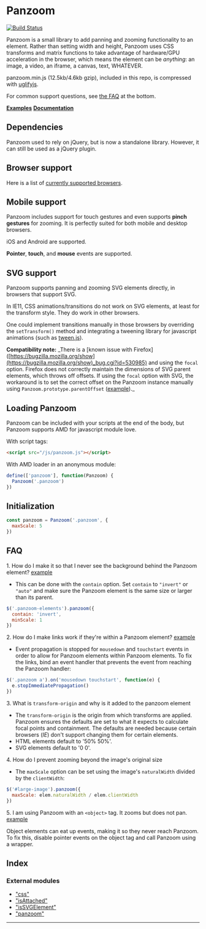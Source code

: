 
Panzoom
=======

[![Build Status](https://travis-ci.org/timmywil/panzoom.png?branch=master)](https://travis-ci.org/timmywil/panzoom)

Panzoom is a small library to add panning and zooming functionality to an element. Rather than setting width and height, Panzoom uses CSS transforms and matrix functions to take advantage of hardware/GPU acceleration in the browser, which means the element can be _anything_: an image, a video, an iframe, a canvas, text, WHATEVER.

panzoom.min.js (12.5kb/4.6kb gzip), included in this repo, is compressed with [uglifyjs](https://github.com/mishoo/UglifyJS).

For common support questions, see [the FAQ](https://github.com/timmywil/panzoom#faq) at the bottom.

**[Examples](./test/demo/)** **[Documentation](./docs/)**

Dependencies
------------

Panzoom used to rely on jQuery, but is now a standalone library. However, it can still be used as a jQuery plugin.

Browser support
---------------

Here is a list of [currently supported browsers](https://browserl.ist/?q=%3E0.25%25%2C+not+op_mini+all).

Mobile support
--------------

Panzoom includes support for touch gestures and even supports **pinch gestures** for zooming. It is perfectly suited for both mobile and desktop browsers.

iOS and Android are supported.

**Pointer**, **touch**, and **mouse** events are supported.

SVG support
-----------

Panzoom supports panning and zooming SVG elements directly, in browsers that support SVG.

In IE11, CSS animations/transitions do not work on SVG elements, at least for the transform style. They do work in other browsers.

One could implement transitions manually in those browsers by overriding the `setTransform()` method and integrating a tweening library for javascript animations (such as [tween.js](http://www.createjs.com/#!/TweenJS)).

**Compatibility note:** _There is a \[known issue with Firefox\]([https://bugzilla.mozilla.org/show](https://bugzilla.mozilla.org/show)_bug.cgi?id=530985) and using the `focal` option. Firefox does not correctly maintain the dimensions of SVG parent elements, which throws off offsets. If using the `focal` option with SVG, the workaround is to set the correct offset on the Panzoom instance manually using `Panzoom.prototype.parentOffset` ([example](http://jsfiddle.net/timmywil/Vu8nA/)).\_

Loading Panzoom
---------------

Panzoom can be included with your scripts at the end of the body, but Panzoom supports AMD for javascript module love.

With script tags:

```html
<script src="/js/panzoom.js"></script>
```

With AMD loader in an anonymous module:

```js
define(['panzoom'], function(Panzoom) {
  Panzoom('.panzoom')
})
```

Initialization
--------------

```js
const panzoom = Panzoom('.panzoom', {
  maxScale: 5
})
```

FAQ
---

1\. How do I make it so that I never see the background behind the Panzoom element? [example](http://codepen.io/timmywil/pen/qjvBF)

*   This can be done with the `contain` option. Set `contain` to `"invert"` or `"auto"` and make sure the Panzoom element is the same size or larger than its parent.

```js
$('.panzoom-elements').panzoom({
  contain: 'invert',
  minScale: 1
})
```

2\. How do I make links work if they're within a Panzoom element? [example](http://codepen.io/timmywil/pen/bFiqy)

*   Event propagation is stopped for `mousedown` and `touchstart` events in order to allow for Panzoom elements within Panzoom elements. To fix the links, bind an event handler that prevents the event from reaching the Panzoom handler:

```js
$('.panzoom a').on('mousedown touchstart', function(e) {
  e.stopImmediatePropagation()
})
```

3\. What is `transform-origin` and why is it added to the panzoom element

*   The `transform-origin` is the origin from which transforms are applied. Panzoom ensures the defaults are set to what it expects to calculate focal points and containment. The defaults are needed because certain browsers (_IE_) don't support changing them for certain elements.
*   HTML elements default to '50% 50%'.
*   SVG elements default to '0 0'.

4\. How do I prevent zooming beyond the image's original size

*   The `maxScale` option can be set using the image's `naturalWidth` divided by the `clientWidth`:

```js
$('#large-image').panzoom({
  maxScale: elem.naturalWidth / elem.clientWidth
})
```

5\. I am using Panzoom with an `<object>` tag. It zooms but does not pan. [example](http://codepen.io/timmywil/pen/qNpykA)

Object elements can eat up events, making it so they never reach Panzoom. To fix this, disable pointer events on the object tag and call Panzoom using a wrapper.

## Index

### External modules

* ["css"](modules/_css_.md)
* ["isAttached"](modules/_isattached_.md)
* ["isSVGElement"](modules/_issvgelement_.md)
* ["panzoom"](modules/_panzoom_.md)

---


